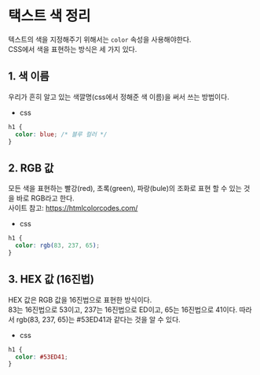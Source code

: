 # 택스트 색 정리
텍스트의 색을 지정해주기 위해서는 ```color``` 속성을 사용해야한다.   
CSS에서 색을 표현하는 방식은 세 가지 있다.

## 1. 색 이름
우리가 흔히 알고 있는 색깔명(css에서 정해준 색 이름)을 써서 쓰는 방법이다.   
* css
```css
h1 {
  color: blue; /* 블루 컬러 */
}
```

## 2. RGB 값
모든 색을 표현하는 빨강(red), 초록(green), 파랑(bule)의 조화로 표현 할 수 있는 것을 바로 RGB라고 한다.   
사이트 참고: https://htmlcolorcodes.com/   
* css
```css
h1 {
  color: rgb(83, 237, 65);
}
```   

## 3. HEX 값 (16진법)
HEX 값은 RGB 값을 16진법으로 표현한 방식이다.   
83는 16진법으로 53이고, 237는 16진법으로 ED이고, 65는 16진법으로 41이다. 따라서 rgb(83, 237, 65)는 #53ED41과 같다는 것을 알 수 있다.
* css
```css
h1 {
  color: #53ED41;
}
```